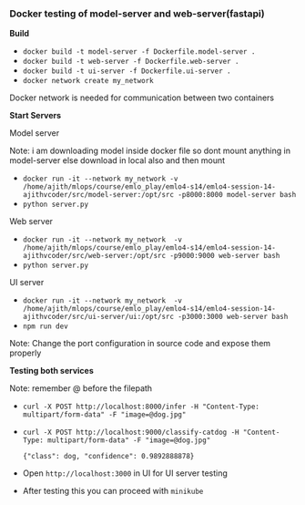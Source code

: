 ### Docker testing of model-server and web-server(fastapi)

**Build**

- `docker build -t model-server -f Dockerfile.model-server .`
- `docker build -t web-server -f Dockerfile.web-server .`
- `docker build -t ui-server -f Dockerfile.ui-server .`
- `docker network create my_network`

Docker network is needed for communication between two containers

**Start Servers**

Model server

Note: i am downloading model inside docker file so dont mount anything in model-server else download in local also and then mount

- `docker run -it --network my_network -v /home/ajith/mlops/course/emlo_play/emlo4-s14/emlo4-session-14-ajithvcoder/src/model-server:/opt/src -p8000:8000 model-server bash`
- `python server.py`

Web server

- `docker run -it --network my_network  -v /home/ajith/mlops/course/emlo_play/emlo4-s14/emlo4-session-14-ajithvcoder/src/web-server:/opt/src -p9000:9000 web-server bash`
- `python server.py`

UI server

- `docker run -it --network my_network  -v /home/ajith/mlops/course/emlo_play/emlo4-s14/emlo4-session-14-ajithvcoder/src/ui-server/ui:/opt/src -p3000:3000 web-server bash`
- `npm run dev`

Note: Change the port configuration in source code and expose them properly

**Testing both services**

Note: remember @ before the filepath

- `curl -X POST http://localhost:8000/infer -H "Content-Type: multipart/form-data" -F "image=@dog.jpg"`

- `curl -X POST http://localhost:9000/classify-catdog -H "Content-Type: multipart/form-data" -F "image=@dog.jpg"`

    ```
    {"class": dog, "confidence": 0.9892888878}
    ```
- Open `http://localhost:3000` in UI for UI server testing

- After testing this you can proceed with `minikube`


